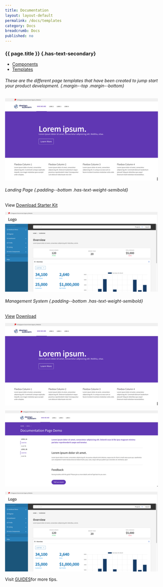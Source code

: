 ```yaml
--- 
title: Documentation 
layout: layout-default 
permalink: /docs/templates 
category: Docs 
breadcrumb: Docs 
published: no 
---
```


### {{ page.title }} {.has-text-secondary}

-   [Components](/docs/)
-   [Templates](/docs/templates)

###### These are the different page templates that have been created to jump start your product development. {.margin--top .margin--bottom}

![Landing Page](/assets/img/demo/demo-landing-page.png)

###### Landing Page {.padding--bottom .has-text-weight-semibold}

View [Download Starter
Kit](/assets/downloads/sgds-starterkit-grunt-v1.1.0.zip)

![Documentation Page](/assets/img/demo/demo-management-system.png)

###### Management System {.padding--bottom .has-text-weight-semibold}

[View](/admin-template/overview/)
[Download](/assets/downloads/sgds-management-system.zip)

![](/assets/img/demo/demo-landing-page.png)

![](/assets/img/demo/demo-documentation-page.png)

![](/assets/img/demo/demo-management-system.png)

Visit [GUIDES](/guides)for more tips.
